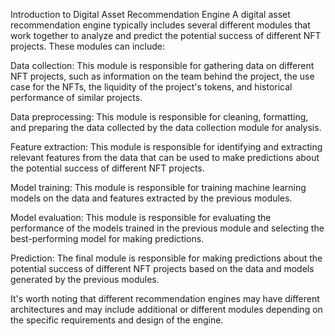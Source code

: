 Introduction to Digital Asset Recommendation Engine
A digital asset recommendation engine typically includes several different modules that work together to analyze and predict the potential success of different NFT projects. These modules can include:

Data collection: This module is responsible for gathering data on different NFT projects, such as information on the team behind the project, the use case for the NFTs, the liquidity of the project's tokens, and historical performance of similar projects.

Data preprocessing: This module is responsible for cleaning, formatting, and preparing the data collected by the data collection module for analysis.

Feature extraction: This module is responsible for identifying and extracting relevant features from the data that can be used to make predictions about the potential success of different NFT projects.

Model training: This module is responsible for training machine learning models on the data and features extracted by the previous modules.

Model evaluation: This module is responsible for evaluating the performance of the models trained in the previous module and selecting the best-performing model for making predictions.

Prediction: The final module is responsible for making predictions about the potential success of different NFT projects based on the data and models generated by the previous modules.

It's worth noting that different recommendation engines may have different architectures and may include additional or different modules depending on the specific requirements and design of the engine.